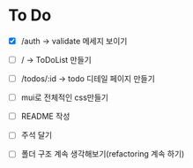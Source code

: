 # To Do

- [x] /auth -> validate 메세지 보이기

- [ ] / -> ToDoList 만들기

- [ ] /todos/:id -> todo 디테일 페이지 만들기

- [ ] mui로 전체적인 css만들기

- [ ] README 작성

- [ ] 주석 달기

- [ ] 폴더 구조 계속 생각해보기(refactoring 계속 하기)
